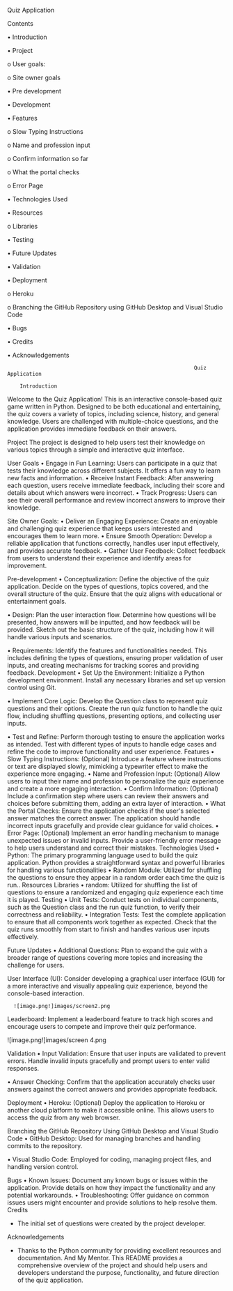 Quiz Application

Contents

•	Introduction

•	Project

o	User goals:

o	Site owner goals

•	Pre development

•	Development

•	Features

o	Slow Typing Instructions

o	Name and profession input

o	Confirm information so far 

o	What the portal checks

o	Error Page

•	Technologies Used

•	Resources

o	Libraries

•	Testing

•	Future Updates

•	Validation
 
•	Deployment

o	Heroku

o	Branching the GitHub Repository using GitHub Desktop and Visual Studio Code

•	Bugs

•	Credits

•	Acknowledgements



                                                                Quiz Application

        Introduction

Welcome to the Quiz Application! This is an interactive console-based quiz game written in Python. Designed to be both educational and entertaining, the quiz covers a variety of topics, including science, history, and general knowledge. Users are challenged with multiple-choice questions, and the application provides immediate feedback on their answers. 

Project
The project is designed to help users test their knowledge on various topics through a simple and interactive quiz interface.

 User Goals
•	Engage in Fun Learning: Users can participate in a quiz that tests their knowledge across different subjects. It offers a fun way to learn new facts and information.
•	Receive Instant Feedback: After answering each question, users receive immediate feedback, including their score and details about which answers were incorrect.
•	Track Progress: Users can see their overall performance and review incorrect answers to improve their knowledge.

 Site Owner Goals:
•	Deliver an Engaging Experience: Create an enjoyable and challenging quiz experience that keeps users interested and encourages them to learn more.
•	Ensure Smooth Operation: Develop a reliable application that functions correctly, handles user input effectively, and provides accurate feedback.
•	Gather User Feedback: Collect feedback from users to understand their experience and identify areas for improvement.

Pre-development
•	Conceptualization: Define the objective of the quiz application. Decide on the types of questions, topics covered, and the overall structure of the quiz. Ensure that the quiz aligns with educational or entertainment goals.

•	Design: Plan the user interaction flow. Determine how questions will be presented, how answers will be inputted, and how feedback will be provided. Sketch out the basic structure of the quiz, including how it will handle various inputs and scenarios.

•	Requirements: Identify the features and functionalities needed. This includes defining the types of questions, ensuring proper validation of user inputs, and creating mechanisms for tracking scores and providing feedback.
Development
•	Set Up the Environment: Initialize a Python development environment. Install any necessary libraries and set up version control using Git.

•	Implement Core Logic: Develop the Question class to represent quiz questions and their options. Create the run quiz function to handle the quiz flow, including shuffling questions, presenting options, and collecting user inputs.

•	Test and Refine: Perform thorough testing to ensure the application works as intended. Test with different types of inputs to handle edge cases and refine the code to improve functionality and user experience.
Features
•	Slow Typing Instructions: (Optional) Introduce a feature where instructions or text are displayed slowly, mimicking a typewriter effect to make the experience more engaging.
•	Name and Profession Input: (Optional) Allow users to input their name and profession to personalize the quiz experience and create a more engaging interaction.
•	Confirm Information: (Optional) Include a confirmation step where users can review their answers and choices before submitting them, adding an extra layer of interaction.
•	What the Portal Checks: Ensure the application checks if the user's selected answer matches the correct answer. The application should handle incorrect inputs gracefully and provide clear guidance for valid choices.
•	Error Page: (Optional) Implement an error handling mechanism to manage unexpected issues or invalid inputs. Provide a user-friendly error message to help users understand and correct their mistakes.
Technologies Used
•	Python: The primary programming language used to build the quiz application. Python provides a straightforward syntax and powerful libraries for handling various functionalities
•	Random Module: Utilized for shuffling the questions to ensure they appear in a random order each time the quiz is run..
 Resources
Libraries
•	random: Utilized for shuffling the list of questions to ensure a randomized and engaging quiz experience each time it is played.
Testing
•	Unit Tests: Conduct tests on individual components, such as the Question class and the run quiz function, to verify their correctness and reliability.
•	Integration Tests: Test the complete application to ensure that all components work together as expected. Check that the quiz runs smoothly from start to finish and handles various user inputs effectively.

Future Updates
•	Additional Questions: Plan to expand the quiz with a broader range of questions covering more topics and increasing the challenge for users.
 
User Interface (UI): Consider developing a graphical user interface (GUI) for a more interactive and visually appealing quiz experience, beyond the console-based interaction.


      ![image.png!]images/screen2.png  


Leaderboard: Implement a leaderboard feature to track high scores and encourage users to compete and improve their quiz performance.
  
  ![image.png!]images/screen 4.png
 

Validation
•	Input Validation: Ensure that user inputs are validated to prevent errors. Handle invalid inputs gracefully and prompt users to enter valid responses.

•	Answer Checking: Confirm that the application accurately checks user answers against the correct answers and provides appropriate feedback.

Deployment
•	Heroku: (Optional) Deploy the application to Heroku or another cloud platform to make it accessible online. This allows users to access the quiz from any web browser.

 

Branching the GitHub Repository Using GitHub Desktop and Visual Studio Code
•	GitHub Desktop: Used for managing branches and handling commits to the repository.

•	Visual Studio Code: Employed for coding, managing project files, and handling version control.

Bugs
•	Known Issues: Document any known bugs or issues within the application. Provide details on how they impact the functionality and any potential workarounds.
•	Troubleshooting: Offer guidance on common issues users might encounter and provide solutions to help resolve them.
 Credits
- The initial set of questions were created by the project developer.

Acknowledgements
- Thanks to the Python community for providing excellent resources and documentation. And My Mentor.
This README provides a comprehensive overview of the project and should help users and developers understand the purpose, functionality, and future direction of the quiz application.
